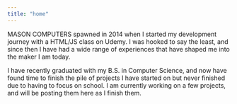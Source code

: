```yaml
---
title: "home"
---
```


MASON COMPUTERS spawned in 2014 when I started my development journey with a HTML/JS class on Udemy. I was hooked to say the least, and since then I have had a wide range of experiences that have shaped me into the maker I am today.

I have recently graduated with my B.S. in Computer Science, and now have found time to finish the pile of projects I have started on but never finished due to having to focus on school. I am currently working on a few projects, and will be posting them here as I finish them.
